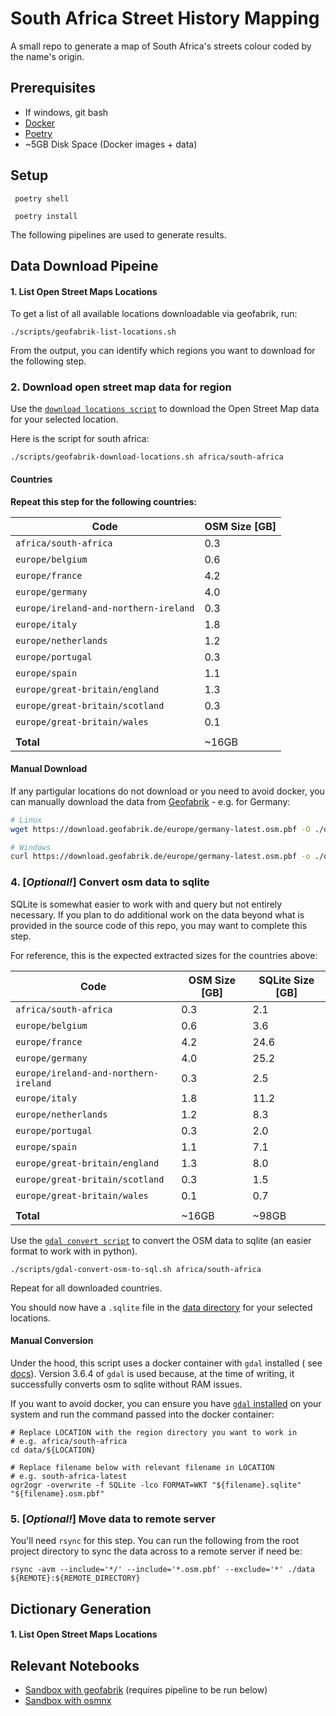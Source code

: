 # South Africa Street History Mapping

A small repo to generate a map of South Africa's streets colour coded by the name's origin.

## Prerequisites

* If windows, git bash
* [Docker](https://docs.docker.com/desktop/)
* [Poetry](https://python-poetry.org/docs/)
* ~5GB Disk Space (Docker images + data)

## Setup

```shell
 poetry shell
```

```shell
 poetry install
```

The following pipelines are used to generate results.

## Data Download Pipeine

#### 1. List Open Street Maps Locations

To get a list of all available locations downloadable via geofabrik, run:

```shell
./scripts/geofabrik-list-locations.sh
```

From the output, you can identify which regions you want to download for the following step.

### 2. Download open street map data for region

Use the [`download locations script`](./scripts/geofabrik-download-locations.sh) to download the Open Street Map data
for your selected location.

Here is the script for south africa:

```shell
./scripts/geofabrik-download-locations.sh africa/south-africa
```

#### Countries

**Repeat this step for the following countries:**

| Code                                  | OSM Size [GB] |
|---------------------------------------|---------------|
| `africa/south-africa`                 | 0.3           |
| `europe/belgium`                      | 0.6           |
| `europe/france`                       | 4.2           |
| `europe/germany`                      | 4.0           |
| `europe/ireland-and-northern-ireland` | 0.3           |
| `europe/italy`                        | 1.8           |
| `europe/netherlands`                  | 1.2           |
| `europe/portugal`                     | 0.3           |
| `europe/spain`                        | 1.1           |
| `europe/great-britain/england`        | 1.3           |
| `europe/great-britain/scotland`       | 0.3           |
| `europe/great-britain/wales`          | 0.1           |
|                                       |               |
| **Total**                             | ~16GB         |

#### Manual Download

If any partigular locations do not download or you need to avoid docker, you can manually download the data
from [Geofabrik](https://download.geofabrik.de/) - e.g. for Germany:

```bash
# Linux
wget https://download.geofabrik.de/europe/germany-latest.osm.pbf -O ./data/europe/germany

# Windows
curl https://download.geofabrik.de/europe/germany-latest.osm.pbf -o ./data/europe/germany
```

### 4. [*Optional!*] Convert osm data to sqlite

SQLite is somewhat easier to work with and query but not entirely necessary. If you plan to do additional work on the
data beyond what is provided in the source code of this repo, you may want to complete this step.

For reference, this is the expected extracted sizes for the countries above:

| Code                                  | OSM Size [GB] | SQLite Size [GB] |
|---------------------------------------|---------------|------------------|
| `africa/south-africa`                 | 0.3           | 2.1              |
| `europe/belgium`                      | 0.6           | 3.6              |
| `europe/france`                       | 4.2           | 24.6             |
| `europe/germany`                      | 4.0           | 25.2             |
| `europe/ireland-and-northern-ireland` | 0.3           | 2.5              |
| `europe/italy`                        | 1.8           | 11.2             |
| `europe/netherlands`                  | 1.2           | 8.3              |
| `europe/portugal`                     | 0.3           | 2.0              |
| `europe/spain`                        | 1.1           | 7.1              |
| `europe/great-britain/england`        | 1.3           | 8.0              |
| `europe/great-britain/scotland`       | 0.3           | 1.5              |
| `europe/great-britain/wales`          | 0.1           | 0.7              |
|                                       |               |                  |
| **Total**                             | ~16GB         | ~98GB            |

Use the [`gdal convert script`](./scripts/gdal-convert-osm-to-sql.sh) to convert the OSM data to sqlite (an easier
format to work with in python).

```shell
./scripts/gdal-convert-osm-to-sql.sh africa/south-africa
```

Repeat for all downloaded countries.

You should now have a `.sqlite` file in the [data directory](data) for your selected locations.

#### Manual Conversion

Under the hood, this script uses a docker container with `gdal` installed (
see [docs](https://github.com/OSGeo/gdal/tree/master/docker)). Version 3.6.4 of `gdal` is used because, at the time of
writing, it successfully converts osm to sqlite without RAM issues.

If you want to avoid docker, you can ensure you have [`gdal` installed](https://gdal.org/download.html) on your system
and run the command passed into the
docker container:

```shell
# Replace LOCATION with the region directory you want to work in
# e.g. africa/south-africa
cd data/${LOCATION}

# Replace filename below with relevant filename in LOCATION
# e.g. south-africa-latest
ogr2ogr -overwrite -f SQLite -lco FORMAT=WKT "${filename}.sqlite" "${filename}.osm.pbf"
```

### 5. [*Optional!*] Move data to remote server

You'll need `rsync` for this step.
You can run the following from the root project directory to sync the data across to
a remote server if need be:

```shell
rsync -avm --include='*/' --include='*.osm.pbf' --exclude='*' ./data ${REMOTE}:${REMOTE_DIRECTORY}
```

## Dictionary Generation

[//]: # (TODO: Document this some more)

#### 1. List Open Street Maps Locations

## Relevant Notebooks

- [Sandbox with geofabrik](notebooks/geofabrik-sandbox.ipynb) (requires pipeline to be run below)
- [Sandbox with osmnx](notebooks/osmnx-sandbox.ipynb)

